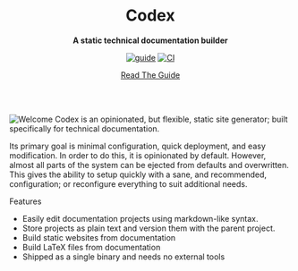 <div align="center">
    <h1>Codex</h1>
    <p>
        <strong>A static technical documentation builder</strong>
    </p>
    <p>
<!-- prettier-ignore-start -->

[![guide](https://github.com/5sigma/codex/actions/workflows/docs.yml/badge.svg)](https://github.com/5sigma/codex/actions/workflows/docs.yml)
[![CI](https://github.com/5sigma/arkham/actions/workflows/ci.yml/badge.svg)](https://github.com/5sigma/arkham/actions/workflows/ci.yml)

[Read The Guide](https://codex.5sigma.io)

<!-- prettier-ignore-end -->

<br/>
<br/>
<p>
</div>

![Welcome](docs/static/welcome.png)
Codex is an opinionated, but flexible, static site generator; built specifically for technical documentation.

Its primary goal is minimal configuration, quick deployment, and easy modification. In order to do this, it is opinionated by default. However, almost all parts of the system can be ejected from defaults and overwritten. This gives the ability to setup quickly with a sane, and recommended, configuration; or reconfigure everything to suit additional needs.

Features
- Easily edit documentation projects using markdown-like syntax.
- Store projects as plain text and version them with the parent project.
- Build static websites from documentation
- Build LaTeX files from documentation
- Shipped as a single binary and needs no external tools

